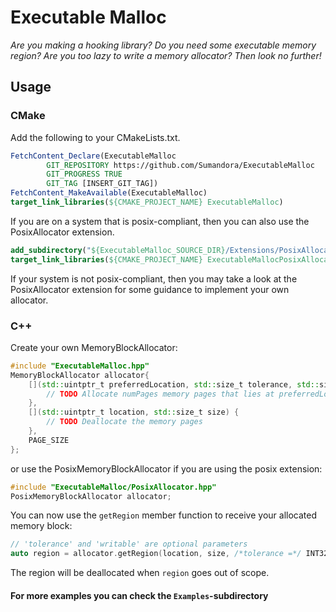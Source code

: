 # Executable Malloc

*Are you making a hooking library? Do you need some executable memory region? Are you too lazy to write a memory allocator? Then look no further!*

## Usage

### CMake

Add the following to your CMakeLists.txt.
```cmake
FetchContent_Declare(ExecutableMalloc
        GIT_REPOSITORY https://github.com/Sumandora/ExecutableMalloc
        GIT_PROGRESS TRUE
        GIT_TAG [INSERT_GIT_TAG])
FetchContent_MakeAvailable(ExecutableMalloc)
target_link_libraries(${CMAKE_PROJECT_NAME} ExecutableMalloc)
```
If you are on a system that is posix-compliant, then you can also use the PosixAllocator extension.
```cmake
add_subdirectory("${ExecutableMalloc_SOURCE_DIR}/Extensions/PosixAllocator")
target_link_libraries(${CMAKE_PROJECT_NAME} ExecutableMallocPosixAllocator)
```

If your system is not posix-compliant, then you may take a look at the PosixAllocator extension for some guidance to implement your own allocator.

### C++

Create your own MemoryBlockAllocator:
```c++
#include "ExecutableMalloc.hpp"
MemoryBlockAllocator allocator{
	[](std::uintptr_t preferredLocation, std::size_t tolerance, std::size_t numPages, bool writable) {
		// TODO Allocate numPages memory pages that lies at preferredLocation +/- tolerance
	},
	[](std::uintptr_t location, std::size_t size) {
		// TODO Deallocate the memory pages
	},
	PAGE_SIZE
};
```
or use the PosixMemoryBlockAllocator if you are using the posix extension:
```c++
#include "ExecutableMalloc/PosixAllocator.hpp"
PosixMemoryBlockAllocator allocator;
```

You can now use the `getRegion` member function to receive your allocated memory block:
```c++
// 'tolerance' and 'writable' are optional parameters
auto region = allocator.getRegion(location, size, /*tolerance =*/ INT32_MAX, /*writable =*/ true);
```
The region will be deallocated when `region` goes out of scope.


#### For more examples you can check the `Examples`-subdirectory